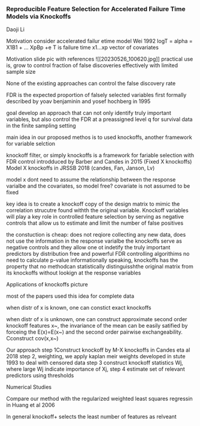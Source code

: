 ### Reproducible Feature Selection for Accelerated Failure Time Models via Knockoffs
Daoji Li

Motivation
consider accelerated failur etime model Wei 1992
logT = alpha = X1B1 + ... XpBp +e
T is failure time
x1...xp vector of covariates

Motivation slide pic with references
![[20230526_100620.jpg]]
practical use is, grow to control fraction of false discoveries effectively with limited sample size

None of the existing approaches can control the false discovery rate

FDR is the expected proportion of falsely selected variables
first formally described by yoav benjaminin and yosef hochberg in 1995

goal develop an approach that can not only identify truly important variables, but also control the FDR at a preassigned level q for survival data in the finite sampling setting 

main idea in our proposed methos is to used knockoffs, another framework for variable selction

knockoff filter, or simply knockoffs is a framework for fariable selection with FDR control introdduced by Barber and Candes in 2015 (Fixed X knockoffs)
Model X knockoffs in JRSSB 2018 (candes, Fan, Janson, Lv)

model x dont need to assume the relationship between the response varialbe and the covariates, so model free?
covariate is not assumed to be fixed

key idea is to create a knockoff copy of the design matrix to mimic the correlation strucutre found withth the original variable. Knockoff variables will play a key role in controlled feature selection by serving as negative controls that allow us to estimate and limit the number of false positives

the constuction is cheap: does not reqiore collecting any new data, does not use the information in the response varialbe
the knockoffs serve as negative controls and they allow one ot indetify the truly important predictors by distribution free and powerful FDR controlling algorithims
no need to calculate p-value
informationally speaking, knockoffs has the property that no methodcan statistically distinguisshthe original matrix from its knockoffs without lookign at the response variables

Applications of knockoffs picture

most of the papers used this idea for complete data

when distr of x is known, one can constict exact knockoffs

when distr of x is unknown, one can construct approximate second order knockoff features x~, the invariance of the mean can be easily satified by forceing the E(x)=E(x~) and the second order pairwise exchangeability. Cconstruct cov(x,x~)

Our approach
step 1Construct knockoff by M-X knockoffs in Candes eta al 2018
step 2, weighting, we apply kaplan meir weights developed in stute 1993 to deal with censored data
step 3 construct knockoff statistics Wj, where large Wj indicate importance of Xj, 
step 4 estimate set of relevant predictors using thresholds 

Numerical Studies

Compare our method with the regularized weighted least squares regressin in Huang et al 2006

In general knockoff+ selects the least number of features as relveant 



